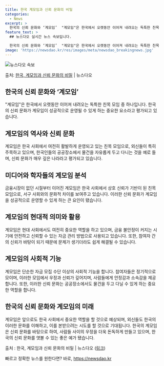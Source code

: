 ```yaml
---
title: 한국 계모임과 신뢰 문화의 비밀
categories:
  - News
excerpt: >
  한국의 신뢰 문화와 ‘계모임’  "계모임"은 한국에서 오랫동안 이어져 내려오는 독특한 친목 모임 중 하나입니…
feature_text: >
  ## 뉴스다오 실시간 뉴스 속보입니다.

  한국의 신뢰 문화와 ‘계모임’  "계모임"은 한국에서 오랫동안 이어져 내려오는 독특한 친목 모임 중 하나입니…
image: 'https://newsdao.kr/res/images/meta/newsdao_breakingnews.jpg'
---
```


![뉴스다오 속보](https://newsdao.kr/res/images/meta/newsdao_breakingnews.jpg)

<p>출처: <a href="https://newsdao.kr/4459" rel="dofollow">한국, 계모임과 신뢰 문화의 비밀</a> | 뉴스다오</p>

<h2 data-ke-size="size26">한국의 신뢰 문화와 ‘계모임’</h2>
<p data-ke-size="size16">"계모임"은 한국에서 오랫동안 이어져 내려오는 독특한 친목 모임 중 하나입니다. 한국의 신뢰 문화가 계모임이 성공적으로 운영될 수 있게 하는 중요한 요소라고 평가되고 있습니다.</p>

<h2 data-ke-size="size24">계모임의 역사와 신뢰 문화</h2>
<p data-ke-size="size16">계모임은 한국 사회에서 여전히 활발하게 운영되고 있는 친목 모임으로, 외신들이 특히 주목하고 있으며, 한국인들의 공공장소에서 물건을 자유롭게 두고 다니는 것을 예로 들며, 신뢰 문화가 매우 깊은 나라라고 평가되고 있습니다.</p>

<h2 data-ke-size="size24">미디어와 학자들의 계모임 분석</h2>
<p data-ke-size="size16">금융시장이 없던 시절부터 이어진 계모임은 한국 사회에서 상호 신뢰가 기반이 된 친목 모임으로, 서구 사회와의 문화적 차이를 보여주고 있습니다. 이러한 신뢰 문화가 계모임을 성공적으로 운영할 수 있게 하는 큰 요인이 됐습니다.</p>

<h2 data-ke-size="size24">계모임의 현대적 의미와 활용</h2>
<p data-ke-size="size16">계모임은 현대 사회에서도 여전히 중요한 역할을 하고 있으며, 금융 불안정이 커지는 시기에 안전하고 신뢰할 수 있는 자금 관리 방법으로 사용되고 있습니다. 또한, 참여자 간의 신뢰가 바탕이 되기 때문에 문제가 생기더라도 쉽게 해결될 수 있습니다.</p>

<h2 data-ke-size="size24">계모임의 사회적 기능</h2>
<p data-ke-size="size16">계모임은 단순한 자금 모집 수단 이상의 사회적 기능을 합니다. 참여자들은 정기적으로 모이며, 이러한 모임에서 우정과 신뢰가 깊어지며, 사람들에게 안정감과 소속감을 제공합니다. 또한, 이러한 신뢰 문화는 공공장소에서도 물건을 두고 다닐 수 있게 하는 중요한 역할을 합니다.</p>

<h2 data-ke-size="size24">한국의 신뢰 문화와 계모임의 미래</h2>
<p data-ke-size="size16">계모임은 앞으로도 한국 사회에서 중요한 역할을 할 것으로 예상되며, 외신들도 한국의 이러한 문화를 이해하고, 이를 본받으려는 시도를 할 것으로 기대됩니다. 한국의 계모임은 신뢰 문화를 바탕으로 하여, 사람들 사이의 우정을 더욱 돈독하게 만들고 있으며, 한국의 신뢰 문화를 엿볼 수 있는 좋은 예가 됐습니다.</p>
<div class="source">
  출처 : 한국, 계모임과 신뢰 문화의 비밀 | 뉴스다오
  (<a href="https://newsdao.kr/4459">링크</a>)
</div>
 

빠르고 정확한 뉴스를 원한다면? 바로, <a href="https://newsdao.kr" rel="dofollow">https://newsdao.kr</a>


    
